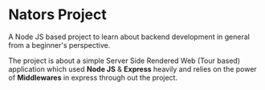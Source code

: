 # Nators Project

A Node JS based project to learn about backend development in general from a beginner's perspective.

The project is about a simple Server Side Rendered Web (Tour based) application which used **Node JS** & **Express** heavily and relies on the power of **Middlewares** in express through out the project.
